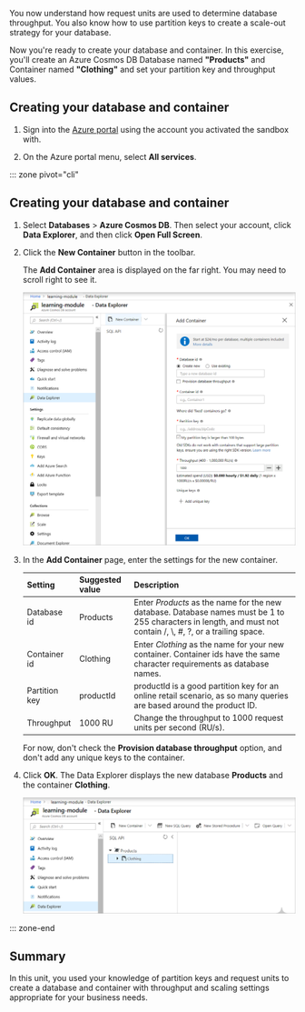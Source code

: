 You now understand how request units are used to determine database throughput. You also know how to use partition keys to create a scale-out strategy for your database. 

Now you're ready to create your database and container. In this exercise, you'll create an Azure Cosmos DB Database named **"Products"** and Container named **"Clothing"** and set your partition key and throughput values.

## Creating your database and container

1. Sign into the [Azure portal](https://portal.azure.com/learn.docs.microsoft.com?azure-portal=true) using the account you activated the sandbox with. 

1. On the Azure portal menu, select **All services**.

::: zone pivot="cli"

## Creating your database and container

1. Select **Databases** > **Azure Cosmos DB**. Then select your account, click **Data Explorer**, and then click **Open Full Screen**.

1. Click the **New Container** button in the toolbar.
    
    The **Add Container** area is displayed on the far right. You may need to scroll right to see it.

    ![The Azure portal Data Explorer, Add Container pane](../media/5-azure-cosmosdb-data-explorer.png)

1. In the **Add Container** page, enter the settings for the new container.

    Setting | Suggested value | Description
    --------|-----------------|-------------
    Database id    | Products   | Enter *Products* as the name for the new database. Database names must be 1 to 255 characters in length, and must not contain /, \\, #, ?, or a trailing space.
    Container id  | Clothing   | Enter *Clothing* as the name for your new container. Container ids have the same character requirements as database names.
    Partition key  | productId  | productId is a good partition key for an online retail scenario, as so many queries are based around the product ID.
    Throughput     | 1000 RU    | Change the throughput to 1000 request units per second (RU/s). 
    
    For now, don't check the **Provision database throughput** option, and don't add any unique keys to the container.
    
1. Click **OK**. The Data Explorer displays the new database **Products** and the container **Clothing**.

    ![The Azure portal Data Explorer, showing the new database and container](../media/5-azure-cosmos-db-new-collection.png)

::: zone-end

## Summary

In this unit, you used your knowledge of partition keys and request units to create a database and container with throughput and scaling settings appropriate for your business needs.
